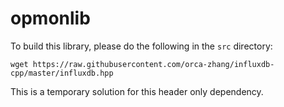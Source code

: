 # opmonlib

To build this library, please do the following in the `src` directory:

    wget https://raw.githubusercontent.com/orca-zhang/influxdb-cpp/master/influxdb.hpp

This is a temporary solution for this header only dependency.
